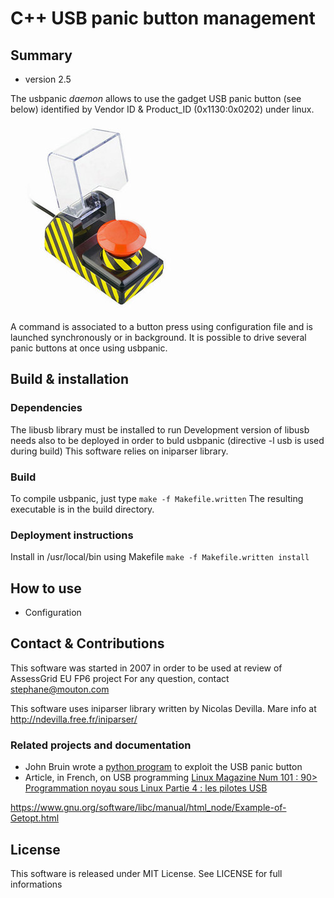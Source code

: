 # C++ USB panic button management #

## Summary ##
* version 2.5

The usbpanic _daemon_ allows to use the gadget USB panic button (see below) identified by Vendor ID & Product_ID (0x1130:0x0202) under linux.

![USB panic button](./usbpanicbutton.jpg)

A command is associated to a button press using configuration file and is launched synchronously or in background.
It is possible to drive several panic buttons at once using usbpanic.

## Build & installation ##
### Dependencies ###
The libusb library must be installed to run
Development version of libusb needs also to be deployed in order to buld usbpanic (directive -l usb is used during build)
This software relies on iniparser library.

### Build ###
To compile usbpanic, just type
`make -f Makefile.written`
The resulting executable is in the build directory.

### Deployment instructions ###
Install in /usr/local/bin using Makefile
`make -f Makefile.written install`

## How to use ##


* Configuration


## Contact & Contributions ##

This software was started in 2007 in order to be used at review of AssessGrid EU FP6 project
For any question, contact stephane@mouton.com

This software uses iniparser library written by Nicolas Devilla.
Mare info at http://ndevilla.free.fr/iniparser/

### Related projects and documentation ###

* John Bruin wrote a [python program](http://www.johnbruin.net/index.php/2008/11/30/new-software-for-your-usb-panic-button/) to exploit the USB panic button
* Article, in French, on USB programming [Linux Magazine Num 101 : 90> Programmation noyau sous Linux Partie 4 : les pilotes USB](http://ed-diamond.com/produit.php?ref=lmag101&id_rubrique=1&caracteristique=1-2-&caracdisp=2-3-)

https://www.gnu.org/software/libc/manual/html_node/Example-of-Getopt.html

## License ##
This software is released under MIT License. See LICENSE for full informations
